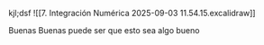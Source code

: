 kjl;dsf
![[7. Integración Numérica 2025-09-03 11.54.15.excalidraw]]

Buenas Buenas puede ser que esto sea algo bueno